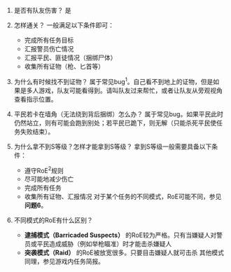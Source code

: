 1. 是否有队友伤害？
	是

2. 怎样通关？
	一般满足以下条件即可：
	* 完成所有任务目标
	* 汇报警员伤亡情况
	* 汇报平民、匪徒情况（捆绑尸体）
	* 收集所有证物（枪、匕首等）

3. 为什么有时候找不到证物？
	属于常见bug<sup>1</sup>。自己看不到地上的证物，但是如果是多人游戏，队友可能看得到。请叫队友过来帮忙，或者让队友从旁观视角查看指示位置。

4. 平民若卡在墙角（无法绕到背后捆绑）怎么办？
	属于常见bug。如果平民此时仍然站立，则有可能会跑到别处；若平民已跪下，则无解（只能杀死平民使任务失败结束）。

5. 为什么拿不到S等级？怎样才能拿到S等级？
	拿到S等级一般需要具备以下条件：
	* 遵守RoE<sup>2</sup>规则
	* 尽可能地减少伤亡
	* 完成所有任务
	* 收集所有证物、汇报情况
	对于某个任务的不同模式，RoE可能不同，参见**问题6**。

6. 不同模式的RoE有什么区别？
	* **逮捕模式（Barricaded Suspects）** 的RoE较为严格。只有当嫌疑人对警员或平民造成威胁（例如举枪瞄准）时才能击杀嫌疑人
	* **突袭模式（Raid）** 的RoE被放宽很多。只要目击嫌疑人就可击杀
	其他模式同理，参见游戏内任务简报。
